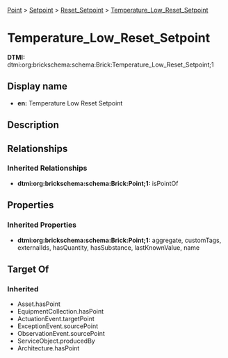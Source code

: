 [Point](../../../Point.md) > [Setpoint](../../Setpoint.md) > [Reset_Setpoint](../Reset_Setpoint.md) > [Temperature_Low_Reset_Setpoint](.)
# Temperature_Low_Reset_Setpoint
**DTMI:** dtmi:org:brickschema:schema:Brick:Temperature_Low_Reset_Setpoint;1
## Display name
- **en:** Temperature Low Reset Setpoint
## Description
## Relationships
### Inherited Relationships
* **dtmi:org:brickschema:schema:Brick:Point;1:** isPointOf
## Properties
### Inherited Properties
* **dtmi:org:brickschema:schema:Brick:Point;1:** aggregate, customTags, externalIds, hasQuantity, hasSubstance, lastKnownValue, name
## Target Of
### Inherited
* Asset.hasPoint
* EquipmentCollection.hasPoint
* ActuationEvent.targetPoint
* ExceptionEvent.sourcePoint
* ObservationEvent.sourcePoint
* ServiceObject.producedBy
* Architecture.hasPoint
